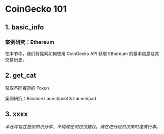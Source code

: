 # CoinGecko 101

## 1. basic_info

### 案例研究：Ethereum

在本节中，我们将探索如何使用 CoinGecko API 获取 Ethereum 的基本信息及其交易历史。

## 2. get_cat

获取不同赛道的 Token

案例研究：Binance Launchpool & Launchpad

## 3. xxxx

_本仓库旨在提供知识分享，不构成任何投资建议。请在进行投资决策时谨慎行事。_

